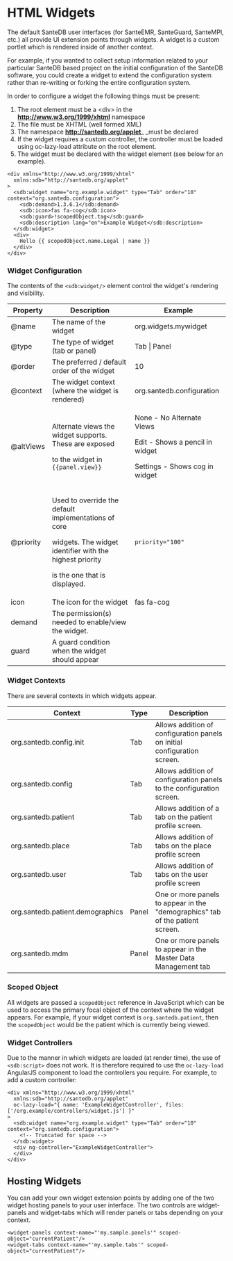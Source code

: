 # HTML Widgets

The default SanteDB user interfaces (for SanteEMR, SanteGuard, SanteMPI, etc.) all provide UI extension points through widgets. A widget is a custom portlet which is rendered inside of another context.&#x20;

For example, if you wanted to collect setup information related to your particular SanteDB based project on the initial configuration of the SanteDB software, you could create a widget to extend the configuration system rather than re-writing or forking the entire configuration system.

In order to configure a widget the following things must be present:

1. The root element must be a \<div> in the **http://www.w3.org/1999/xhtml** namespace
2. The file must be XHTML (well formed XML)
3. The namespace **http://santedb.org/applet**_ _must be declared
4. If the widget requires a custom controller, the controller must be loaded using oc-lazy-load attribute on the root element.
5. The widget must be declared with the widget element (see below for an example).

```markup
<div xmlns="http://www.w3.org/1999/xhtml" 
  xmlns:sdb="http://santedb.org/applet"
>
  <sdb:widget name="org.example.widget" type="Tab" order="10" context="org.santedb.configuration">
    <sdb:demand>1.3.6.1</sdb:demand>
    <sdb:icon>fas fa-cog</sdb:icon>
    <sdb:guard>!scopedObject.tag</sdb:guard>
    <sdb:description lang="en">Example Widget</sdb:description>
  </sdb:widget>
  <div>
    Hello {{ scopedObject.name.Legal | name }}
  </div>
</div>
```

### Widget Configuration

The contents of the `<sdb:widget/>` element control the widget's rendering and visibility.&#x20;

| Property  | Description                                                                                                                                                    | Example                                                                                                     |
| --------- | -------------------------------------------------------------------------------------------------------------------------------------------------------------- | ----------------------------------------------------------------------------------------------------------- |
| @name     | The name of the widget                                                                                                                                         | org.widgets.mywidget                                                                                        |
| @type     | The type of widget (tab or panel)                                                                                                                              | Tab \| Panel                                                                                                |
| @order    | The preferred / default order of the widget                                                                                                                    | 10                                                                                                          |
| @context  | The widget context (where the widget is rendered)                                                                                                              | org.santedb.configuration                                                                                   |
| @altViews | <p>Alternate views the widget supports. These are exposed </p><p>to the widget in <code>{{panel.view}}</code></p>                                              | <p>None - No Alternate Views</p><p>Edit - Shows a pencil in widget</p><p>Settings - Shows cog in widget</p> |
| @priority | <p>Used to override the default implementations of core</p><p>widgets. The widget identifier with the highest priority</p><p>is the one that is displayed.</p> | `priority="100"`                                                                                            |
| icon      | The icon for the widget                                                                                                                                        | fas fa-cog                                                                                                  |
| demand    | The permission(s) needed to enable/view the widget.                                                                                                            |                                                                                                             |
| guard     | A guard condition when the widget should appear                                                                                                                |                                                                                                             |

### Widget Contexts

There are several contexts in which widgets appear.

| Context                          | Type  | Description                                                                   |
| -------------------------------- | ----- | ----------------------------------------------------------------------------- |
| org.santedb.config.init          | Tab   | Allows addition of configuration panels on initial configuration screen.      |
| org.santedb.config               | Tab   | Allows addition of configuration panels to the configuration screen.          |
| org.santedb.patient              | Tab   | Allows addition of a tab on the patient profile screen.                       |
| org.santedb.place                | Tab   | Allows addition of tabs on the place profile screen                           |
| org.santedb.user                 | Tab   | Allows addition of tabs on the user profile screen                            |
| org.santedb.patient.demographics | Panel | One or more panels to appear in the "demographics" tab of the patient screen. |
| org.santedb.mdm                  | Panel | One or more panels to appear in the Master Data Management tab                |

### Scoped Object

All widgets are passed a `scopedObject` reference in JavaScript which can be used to access the primary focal object of the context where the widget appears. For example, if your widget context is `org.santedb.patient`, then the `scopedObject` would be the patient which is currently being viewed.

### Widget Controllers

Due to the manner in which widgets are loaded (at render time), the use of `<sdb:script>` does not work. It is therefore required to use the `oc-lazy-load` AngularJS component to load the controllers you require. For example, to add a custom controller:

```markup
<div xmlns="http://www.w3.org/1999/xhtml" 
  xmlns:sdb="http://santedb.org/applet"
  oc-lazy-load="{ name: 'ExampleWidgetController', files: ['/org.example/controllers/widget.js'] }"
>
  <sdb:widget name="org.example.widget" type="Tab" order="10" context="org.santedb.configuration">
    <!-- Truncated for space -->
  </sdb:widget>
  <div ng-controller="ExampleWidgetController">
  </div>
</div>
```

## Hosting Widgets

You can add your own widget extension points by adding one of the two widget hosting panels to your user interface. The two controls are widget-panels and widget-tabs which will render panels or tabs depending on your context.

```markup
<widget-panels context-name="'my.sample.panels'" scoped-object="currentPatient"/>
<widget-tabs context-name="'my.sample.tabs'" scoped-object="currentPatient"/>
```
